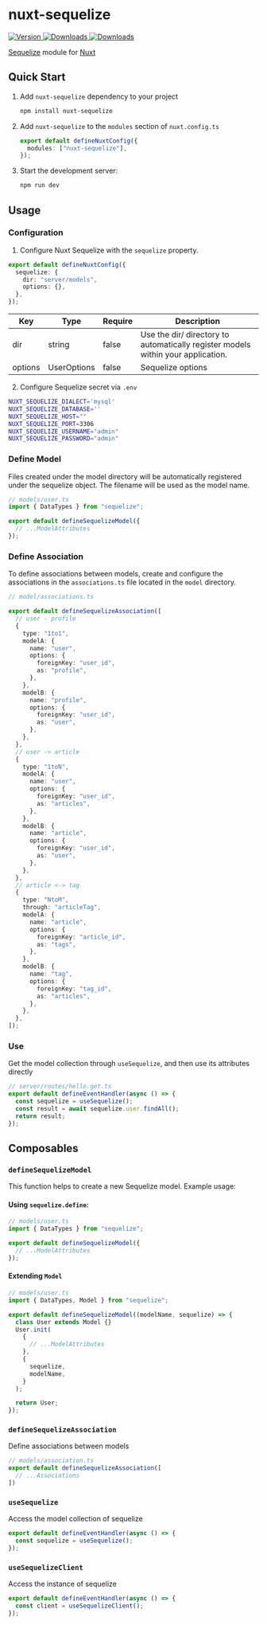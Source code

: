 <!--
Get your module up and running quickly.

Find and replace all on all files (CMD+SHIFT+F):
- Name: My Module
- Package name: my-module
- Description: My new Nuxt module
-->

# nuxt-sequelize

<!-- Badges Start -->
<p>
  <a href="https://npmjs.com/package/nuxt-sequelize">
    <img src="https://img.shields.io/npm/v/nuxt-sequelize.svg?style=flat-square&colorA=202128&colorB=36936A" alt="Version">
  </a>
  <a href="https://npmjs.com/package/nuxt-sequelize">
    <img src="https://img.shields.io/npm/dm/nuxt-sequelize.svg?style=flat-square&colorA=202128&colorB=36936A" alt="Downloads">
  </a>
  <a href="https://github.com/nuxt-sequelize/stargazers">
    <img src="https://img.shields.io/github/stars/any-u/nuxt-sequelize.svg?style=flat-square&colorA=202128&colorB=36936A" alt="Downloads">
  </a>
</p>
<!-- Badges End -->

[Sequelize](https://sequelize.org/) module for [Nuxt](https://v3.nuxtjs.org)

## Quick Start

1. Add `nuxt-sequelize` dependency to your project

   ```bash
   npm install nuxt-sequelize
   ```

2. Add `nuxt-sequelize` to the `modules` section of `nuxt.config.ts`

   ```ts
   export default defineNuxtConfig({
     modules: ["nuxt-sequelize"],
   });
   ```

3. Start the development server:

   ```bash
   npm run dev
   ```

## Usage

### Configuration

1. Configure Nuxt Sequelize with the `sequelize` property.

```ts
export default defineNuxtConfig({
  sequelize: {
    dir: "server/models",
    options: {},
  },
});
```

| Key     | Type        | Require | Description                                                                      |
| ------- | ----------- | ------- | -------------------------------------------------------------------------------- |
| dir     | string      | false   | Use the dir/ directory to automatically register models within your application. |
| options | UserOptions | false   | Sequelize options                                                                |

2. Configure Sequelize secret via `.env`

```sh
NUXT_SEQUELIZE_DIALECT='mysql'
NUXT_SEQUELIZE_DATABASE=''
NUXT_SEQUELIZE_HOST=""
NUXT_SEQUELIZE_PORT=3306
NUXT_SEQUELIZE_USERNAME="admin"
NUXT_SEQUELIZE_PASSWORD="admin"
```

### Define Model

Files created under the model directory will be automatically registered under the sequelize object. The filename will be used as the model name.

```ts
// models/user.ts
import { DataTypes } from "sequelize";

export default defineSequelizeModel({
  // ...ModelAttributes
});
```

### Define Association

To define associations between models, create and configure the associations in the `associations.ts` file located in the `model` directory.

```ts
// model/associations.ts

export default defineSequelizeAssociation([
  // user - profile
  {
    type: "1to1",
    modelA: {
      name: "user",
      options: {
        foreignKey: "user_id",
        as: "profile",
      },
    },
    modelB: {
      name: "profile",
      options: {
        foreignKey: "user_id",
        as: "user",
      },
    },
  },
  // user -> article
  {
    type: "1toN",
    modelA: {
      name: "user",
      options: {
        foreignKey: "user_id",
        as: "articles",
      },
    },
    modelB: {
      name: "article",
      options: {
        foreignKey: "user_id",
        as: "user",
      },
    },
  },
  // article <-> tag
  {
    type: "NtoM",
    through: "articleTag",
    modelA: {
      name: "article",
      options: {
        foreignKey: "article_id",
        as: "tags",
      },
    },
    modelB: {
      name: "tag",
      options: {
        foreignKey: "tag_id",
        as: "articles",
      },
    },
  },
]);
```

### Use

Get the model collection through `useSequelize`, and then use its attributes directly

```ts
// server/routes/hello.get.ts
export default defineEventHandler(async () => {
  const sequelize = useSequelize();
  const result = await sequelize.user.findAll();
  return result;
});
```

## Composables

### `defineSequelizeModel`

This function helps to create a new Sequelize model. Example usage:

#### Using `sequelize.define`:

```ts
// models/user.ts
import { DataTypes } from "sequelize";

export default defineSequelizeModel({
  // ...ModelAttributes
});
```

#### Extending `Model`

```ts
// models/user.ts
import { DataTypes, Model } from "sequelize";

export default defineSequelizeModel((modelName, sequelize) => {
  class User extends Model {}
  User.init(
    {
      // ...ModelAttributes
    },
    {
      sequelize,
      modelName,
    }
  );

  return User;
});
```

### `defineSequelizeAssociation`

Define associations between models

```ts
// models/association.ts
export default defineSequelizeAssociation([
  // ...Associations
])
```

### `useSequelize`

Access the model collection of sequelize

```ts
export default defineEventHandler(async () => {
  const sequelize = useSequelize();
});
```

### `useSequelizeClient`

Access the instance of sequelize

```ts
export default defineEventHandler(async () => {
  const client = useSequelizeClient();
});
```
